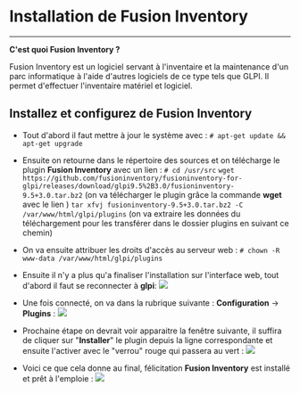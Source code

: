 # Installation de Fusion Inventory
---

**C'est quoi Fusion Inventory ?**

Fusion Inventory est un logiciel servant à l'inventaire et la maintenance d'un parc informatique à l'aide d'autres logiciels de ce type tels que GLPI. Il permet d'effectuer l'inventaire matériel et logiciel.

## Installez et configurez de Fusion Inventory

- Tout d'abord il faut mettre à jour le système avec :
```# apt-get update && apt-get upgrade```

- Ensuite on retourne dans le répertoire des sources et on télécharge le plugin **Fusion Inventory** avec un lien :
```# cd /usr/src```
```wget https://github.com/fusioninventory/fusioninventory-for-glpi/releases/download/glpi9.5%2B3.0/fusioninventory-9.5+3.0.tar.bz2``` (on va télécharger le plugin grâce la commande **wget** avec le lien )
```tar xfvj fusioninventory-9.5+3.0.tar.bz2 -C /var/www/html/glpi/plugins``` (on va extraire les données du téléchargement pour les transférer dans le dossier plugins en suivant ce chemin)

- On va ensuite attribuer les droits d'accès au serveur web :
```# chown -R www-data /var/www/html/glpi/plugins```

- Ensuite il n'y a plus qu'a finaliser l'installation sur l'interface web, tout d'abord il faut se reconnecter à **glpi**:
![](Img/glpiconnect.PNG)

- Une fois connecté, on va dans la rubrique suivante : **Configuration** → **Plugins** :
![](Img/fusinvinstall.PNG)

- Prochaine étape on devrait voir apparaitre la fenêtre suivante, il suffira de cliquer sur "**Installer**" le plugin depuis la ligne correspondante et ensuite l'activer avec le "verrou" rouge qui passera au vert : 
![](Img/fusinvinstall2.PNG)

- Voici ce que cela donne au final, félicitation **Fusion Inventory** est installé et prêt à l'emploie :
![](Img/fusioninventory.PNG)

